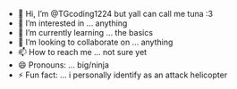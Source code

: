 - 👋 Hi, I’m @TGcoding1224 but yall can call me tuna :3
- 👀 I’m interested in ... anything
- 🌱 I’m currently learning ... the basics
- 💞️ I’m looking to collaborate on ... anything
- 📫 How to reach me ... not sure yet
- 😄 Pronouns: ... big/ninja
- ⚡ Fun fact: ... i personally identify as an attack helicopter 

<!---
TGcoding1224/TGcoding1224 is a ✨ special ✨ repository because its `README.md` (this file) appears on your GitHub profile.
You can click the Preview link to take a look at your changes.
--->
